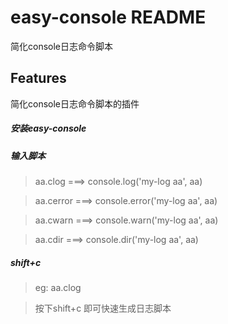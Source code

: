 # easy-console README
简化console日志命令脚本

## Features
简化console日志命令脚本的插件


##### 安装easy-console
##### 输入脚本
> aa.clog ===> console.log('my-log aa', aa)

> aa.cerror ===> console.error('my-log aa', aa)

> aa.cwarn ===> console.warn('my-log aa', aa)

> aa.cdir ===> console.dir('my-log aa', aa)
##### shift+c
> eg: aa.clog

> 按下shift+c 即可快速生成日志脚本


